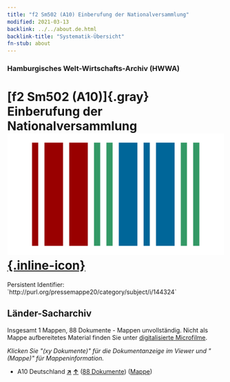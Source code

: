 ```yaml
---
title: "f2 Sm502 (A10) Einberufung der Nationalversammlung"
modified: 2021-03-13
backlink: ../../about.de.html
backlink-title: "Systematik-Übersicht"
fn-stub: about
---
```


### Hamburgisches Welt-Wirtschafts-Archiv (HWWA)

# [f2 Sm502 (A10)]{.gray}&#8201; Einberufung der Nationalversammlung &#160; [![Wikidata](/images/Wikidata-logo.svg "Wikidata"){.inline-icon}](http://www.wikidata.org/entity/Q104699333)

<div class="hint">Persistent Identifier: `http://purl.org/pressemappe20/category/subject/i/144324`</div>







## Länder-Sacharchiv




Insgesamt 1 Mappen, 88 Dokumente - Mappen unvollständig.
Nicht als Mappe aufbereitetes Material finden Sie unter [digitalisierte Microfilme](/film/h1_sh.de.html).

_Klicken Sie "(xy Dokumente)" für die Dokumentanzeige im Viewer und "(Mappe)" für Mappeninformation._



- A10 Deutschland [**&nearr;**](../../../geo/i/126128/about.de.html "Deutschland (alle Mappen)") [**&uarr;**](../../../geo/about.de.html#A10 "Ländersystematik") (<a href="https://pm20.zbw.eu/iiifview/folder/sh/126128,144324" title="über: Deutschland : Einberufung der Nationalversammlung" target="_blank">88 Dokumente</a>) ([Mappe](../../../../folder/sh/1261xx/126128/1443xx/144324/about.de.html))








